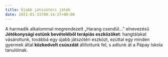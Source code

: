 ```yaml
---
title: Újabb játszótéri játék
date: 2021-01-31T00:14:17+00:00
---
```

A harmadik alkalommal megrendezett „Harang csendül…” elnevezésű **Jótékonysági estünk bevételéből terápiás eszközöket**: hangtálakat vásároltunk, továbbá egy újabb játszótéri eszközt, ezúttal egy minden gyermek által **közkedvelt csúszdát** állítottunk fel, s adtunk át a Pápay Iskola tanulóinak.
